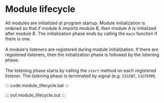 # Module lifecycle

All modules are initialized at program startup. Module initialization is ordered so that if module A imports module B,
then module A is initialized after module B. The initialization phase ends by calling the `main` function if there is one. <br/><br/>
A module's listeners are registered during module initialization.
If there are registered listeners, then the initialization phase is followed by the listening phase. <br/><br/>
The listening phase starts by calling the `start` method on each registered listener. The listening phase is terminated by signal (e.g. `SIGINT`, `SIGTERM`).

::: code module_lifecycle.bal :::

::: out module_lifecycle.out :::